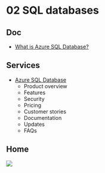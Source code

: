 # 02 SQL databases

## Doc
* [What is Azure SQL Database?](https://docs.microsoft.com/en-us/azure/azure-sql/database/sql-database-paas-overview)

## Services
* [Azure SQL Database](https://azure.microsoft.com/en-ca/services/sql-database/)
  * Product overview
  * Features
  * Security
  * Pricing
  * Customer stories
  * Documentation
  * Updates
  * FAQs

## Home
[<img src="https://i.imgur.com/LZQIiCc.png">](https://i.imgur.com/LZQIiCc.png)
